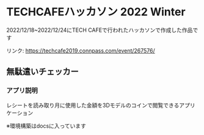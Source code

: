 # TECHCAFEハッカソン 2022 Winter

2022/12/18~2022/12/24にTECH CAFEで行われたハッカソンで作成した作品です

リンク: https://techcafe2019.connpass.com/event/267576/

## 無駄遣いチェッカー

### アプリ説明
レシートを読み取り月に使用した金額を3Dモデルのコインで閲覧できるアプリケーション

※環境構築はdocsに入っています